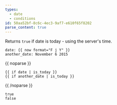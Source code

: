 ```yaml
---
types:
  - date
  - conditions
id: 50aa52bf-8c6c-4ec3-9af7-e610f65f8202
parse_content: true
---
```

Returns `true` if date is today - using the server's time.

```.language-yaml
date: {{ now format="F j Y" }}
another_date: November 6 2015
```
{{ noparse }}
```
{{ if date | is_today }}
{{ if another_date | is_today }}
```
{{ /noparse }}

```.language-output
true
false
```